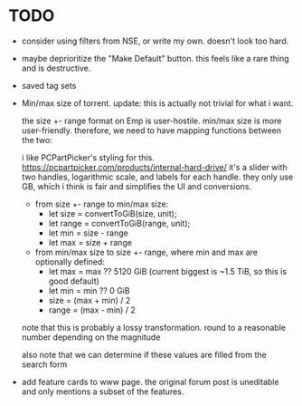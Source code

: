 # TODO

- consider using filters from NSE, or write my own. doesn't look too hard.

- maybe deprioritize the "Make Default" button. this feels like a rare thing and
  is destructive.

- saved tag sets

- Min/max size of torrent. update: this is actually not trivial for what i want.

  the size +- range format on Emp is user-hostile. min/max size is more user-friendly.
  therefore, we need to have mapping functions between the two:

  i like PCPartPicker's styling for this.
  https://pcpartpicker.com/products/internal-hard-drive/ it's a slider with two
  handles, logarithmic scale, and labels for each handle. they only use GB,
  which i think is fair and simplifies the UI and conversions.

  - from size +- range to min/max size:
    - let size = convertToGiB(size, unit);
    - let range = convertToGiB(range, unit);
    - let min = size - range
    - let max = size + range
  - from min/max size to size +- range, where min and max are optionally defined:
    - let max = max ?? 5120 GiB (current biggest is ~1.5 TiB, so this is good
      default)
    - let min = min ?? 0 GiB
    - size = (max + min) / 2
    - range = (max - min) / 2

  note that this is probably a lossy transformation. round to a reasonable
  number depending on the magnitude

  also note that we can determine if these values are filled from the search form

- add feature cards to www page. the original forum post is uneditable and only
  mentions a subset of the features.
